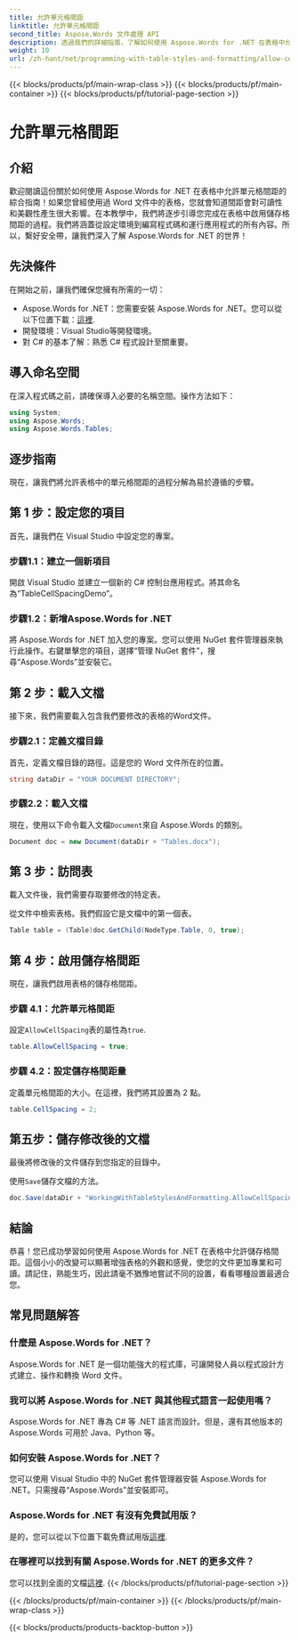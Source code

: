 ```yaml
---
title: 允許單元格間距
linktitle: 允許單元格間距
second_title: Aspose.Words 文件處理 API
description: 透過我們的詳細指南，了解如何使用 Aspose.Words for .NET 在表格中允許儲存格間距。非常適合希望增強 Word 文件格式的開發人員。
weight: 10
url: /zh-hant/net/programming-with-table-styles-and-formatting/allow-cell-spacing/
---
```


{{< blocks/products/pf/main-wrap-class >}}
{{< blocks/products/pf/main-container >}}
{{< blocks/products/pf/tutorial-page-section >}}

# 允許單元格間距

## 介紹

歡迎閱讀這份關於如何使用 Aspose.Words for .NET 在表格中允許單元格間距的綜合指南！如果您曾經使用過 Word 文件中的表格，您就會知道間距會對可讀性和美觀性產生很大影響。在本教學中，我們將逐步引導您完成在表格中啟用儲存格間距的過程。我們將涵蓋從設定環境到編寫程式碼和運行應用程式的所有內容。所以，繫好安全帶，讓我們深入了解 Aspose.Words for .NET 的世界！

## 先決條件

在開始之前，讓我們確保您擁有所需的一切：

- Aspose.Words for .NET：您需要安裝 Aspose.Words for .NET。您可以從以下位置下載：[這裡](https://releases.aspose.com/words/net/).
- 開發環境：Visual Studio等開發環境。
- 對 C# 的基本了解：熟悉 C# 程式設計至關重要。

## 導入命名空間

在深入程式碼之前，請確保導入必要的名稱空間。操作方法如下：

```csharp
using System;
using Aspose.Words;
using Aspose.Words.Tables;
```

## 逐步指南

現在，讓我們將允許表格中的單元格間距的過程分解為易於遵循的步驟。

## 第 1 步：設定您的項目

首先，讓我們在 Visual Studio 中設定您的專案。

### 步驟1.1：建立一個新項目

開啟 Visual Studio 並建立一個新的 C# 控制台應用程式。將其命名為“TableCellSpacingDemo”。

### 步驟1.2：新增Aspose.Words for .NET

將 Aspose.Words for .NET 加入您的專案。您可以使用 NuGet 套件管理器來執行此操作。右鍵單擊您的項目，選擇“管理 NuGet 套件”，搜尋“Aspose.Words”並安裝它。

## 第 2 步：載入文檔

接下來，我們需要載入包含我們要修改的表格的Word文件。

### 步驟2.1：定義文檔目錄

首先，定義文檔目錄的路徑。這是您的 Word 文件所在的位置。

```csharp
string dataDir = "YOUR DOCUMENT DIRECTORY";
```

### 步驟2.2：載入文檔

現在，使用以下命令載入文檔`Document`來自 Aspose.Words 的類別。

```csharp
Document doc = new Document(dataDir + "Tables.docx");
```

## 第 3 步：訪問表

載入文件後，我們需要存取要修改的特定表。

從文件中檢索表格。我們假設它是文檔中的第一個表。

```csharp
Table table = (Table)doc.GetChild(NodeType.Table, 0, true);
```

## 第 4 步：啟用儲存格間距

現在，讓我們啟用表格的儲存格間距。

### 步驟 4.1：允許單元格間距

設定`AllowCellSpacing`表的屬性為`true`.

```csharp
table.AllowCellSpacing = true;
```

### 步驟 4.2：設定儲存格間距量

定義單元格間距的大小。在這裡，我們將其設置為 2 點。

```csharp
table.CellSpacing = 2;
```

## 第五步：儲存修改後的文檔

最後將修改後的文件儲存到您指定的目錄中。

使用`Save`儲存文檔的方法。

```csharp
doc.Save(dataDir + "WorkingWithTableStylesAndFormatting.AllowCellSpacing.docx");
```

## 結論

恭喜！您已成功學習如何使用 Aspose.Words for .NET 在表格中允許儲存格間距。這個小小的改變可以顯著增強表格的外觀和感覺，使您的文件更加專業和可讀。請記住，熟能生巧，因此請毫不猶豫地嘗試不同的設置，看看哪種設置最適合您。

## 常見問題解答

### 什麼是 Aspose.Words for .NET？

Aspose.Words for .NET 是一個功能強大的程式庫，可讓開發人員以程式設計方式建立、操作和轉換 Word 文件。

### 我可以將 Aspose.Words for .NET 與其他程式語言一起使用嗎？

Aspose.Words for .NET 專為 C# 等 .NET 語言而設計。但是，還有其他版本的 Aspose.Words 可用於 Java、Python 等。

### 如何安裝 Aspose.Words for .NET？

您可以使用 Visual Studio 中的 NuGet 套件管理器安裝 Aspose.Words for .NET。只需搜尋“Aspose.Words”並安裝即可。

### Aspose.Words for .NET 有沒有免費試用版？

是的，您可以從以下位置下載免費試用版[這裡](https://releases.aspose.com/).

### 在哪裡可以找到有關 Aspose.Words for .NET 的更多文件？

您可以找到全面的文檔[這裡](https://reference.aspose.com/words/net/).
{{< /blocks/products/pf/tutorial-page-section >}}

{{< /blocks/products/pf/main-container >}}
{{< /blocks/products/pf/main-wrap-class >}}

{{< blocks/products/products-backtop-button >}}
